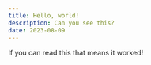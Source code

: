 ```yaml
---
title: Hello, world!
description: Can you see this?
date: 2023-08-09
---
```


If you can read this that means it worked!
